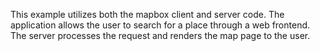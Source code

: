 This example utilizes both the mapbox client and server code. The application allows the user to search for a place through a web frontend. The server processes the request and renders the map page to the user.
